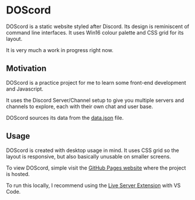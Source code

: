 # DOScord

DOScord is a static website styled after Discord. Its design is reminiscent of command line interfaces. It uses Win16 colour palette and CSS grid for its layout.  

It is very much a work in progress right now.

## Motivation

DOScord is a practice project for me to learn some front-end development and Javascript.

It uses the Discord Server/Channel setup to give you multiple servers and channels to explore, each with their own chat and user base.

DOScord sources its data from the [data.json](https://github.com/Eatkin/DOScord/blob/master/assets/json/data.json) file.

## Usage

DOScord is created with desktop usage in mind. It uses CSS grid so the layout is responsive, but also basically unusable on smaller screens.

To view DOScord, simple visit the [GitHub Pages website](link-here) where the project is hosted.

To run this locally, I recommend using the [Live Server Extension](https://marketplace.visualstudio.com/items?itemName=ritwickdey.LiveServer) with VS Code.
